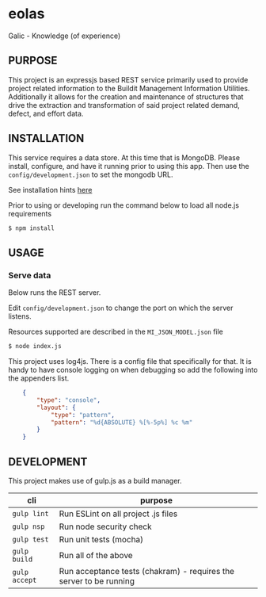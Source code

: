 # eolas
Galic - Knowledge (of experience)

## PURPOSE

This project is an expressjs based REST service primarily used to provide project related information to the Buildit Management Information Utilities.  Additionally it allows for the creation and maintenance of structures that drive the extraction and transformation of said project related demand, defect, and effort data.

## INSTALLATION

This service requires a data store. At this time that is MongoDB.
Please install, configure, and have it running prior to using this app.
Then use the `config/development.json` to set the mongodb URL.

See installation hints [here](`mongodb.md`)

Prior to using or developing run the command below to load all node.js requirements

```sh
$ npm install
```

## USAGE

### Serve data

Below runs the REST server.

Edit `config/development.json` to change the port on which the server listens.

Resources supported are described in the `MI_JSON_MODEL.json` file

```sh
$ node index.js
```

This project uses log4js.  There is a config file that specifically for that.
It is handy to have console logging on when debugging so add the following into the appenders list.
```json
	{
		"type": "console",
		"layout": {
			"type": "pattern",
			"pattern": "%d{ABSOLUTE} %[%-5p%] %c %m"
		}
	}
```
## DEVELOPMENT

This project makes use of gulp.js as a build manager.

| cli                | purpose                                                             |
|--------------------|---------------------------------------------------------------------|
| `gulp lint`        | Run ESLint on all project .js files                                 |
| `gulp nsp`         | Run node security check                                             |
| `gulp test`        | Run unit tests (mocha)                                              |
| `gulp build`       | Run all of the above                                                |
| `gulp accept`      | Run acceptance tests (chakram) - requires the server to be running  |
